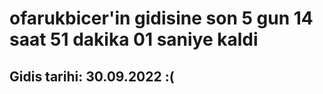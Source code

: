 # ofarukbicer'in gidisine son 5 gun 14 saat 51 dakika 01 saniye kaldi

## Gidis tarihi: 30.09.2022 :(